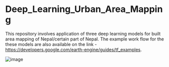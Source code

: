 # Deep_Learning_Urban_Area_Mapping

This repository involves application of three deep learning models for built area mapping of Nepal/certain part of Nepal. The example work flow for the these models are also available on the link - 
https://developers.google.com/earth-engine/guides/tf_examples. 

![image](https://user-images.githubusercontent.com/7812521/152695077-779db993-edf1-49ab-aa0a-d259c457aa6d.png)

